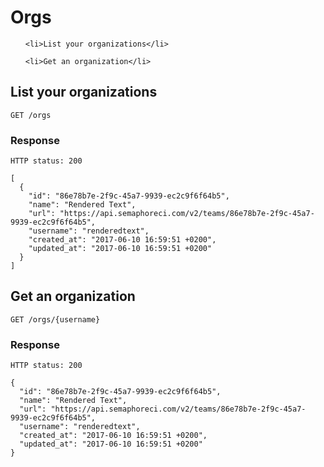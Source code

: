 # Orgs

<ol type="i">
  
    <li>List your organizations</li>
  
    <li>Get an organization</li>
  
</ol>


## List your organizations

```
GET /orgs
```



### Response


```
HTTP status: 200

[
  {
    "id": "86e78b7e-2f9c-45a7-9939-ec2c9f6f64b5",
    "name": "Rendered Text",
    "url": "https://api.semaphoreci.com/v2/teams/86e78b7e-2f9c-45a7-9939-ec2c9f6f64b5",
    "username": "renderedtext",
    "created_at": "2017-06-10 16:59:51 +0200",
    "updated_at": "2017-06-10 16:59:51 +0200"
  }
]
```



## Get an organization

```
GET /orgs/{username}
```



### Response


```
HTTP status: 200

{
  "id": "86e78b7e-2f9c-45a7-9939-ec2c9f6f64b5",
  "name": "Rendered Text",
  "url": "https://api.semaphoreci.com/v2/teams/86e78b7e-2f9c-45a7-9939-ec2c9f6f64b5",
  "username": "renderedtext",
  "created_at": "2017-06-10 16:59:51 +0200",
  "updated_at": "2017-06-10 16:59:51 +0200"
}
```



